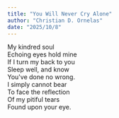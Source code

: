 ```yaml
---
title: "You Will Never Cry Alone"
author: "Christian D. Ornelas"
date: "2025/10/8"
---
```

My kindred soul  
Echoing eyes hold mine  
If I turn my back to you  
Sleep well, and know  
You've done no wrong.  
I simply cannot bear  
To face the reflection  
Of my pitiful tears  
Found upon your eye.